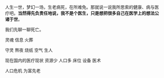 人生一世，梦幻一场，生老病死，在所难免。那就说一说我所思索的健康、病与医疗吧。**当然得先负责任地说，我不是个医生，只是想把很多自己在医学上的想法公诸于世**。

我们先聊一聊死亡。

灵魂 信息 火葬

守灵 熬夜 烧纸 空气 生人

现在国内的医疗现状 资源少 人口多 床位 设备 医术

人口危机 为富先老
